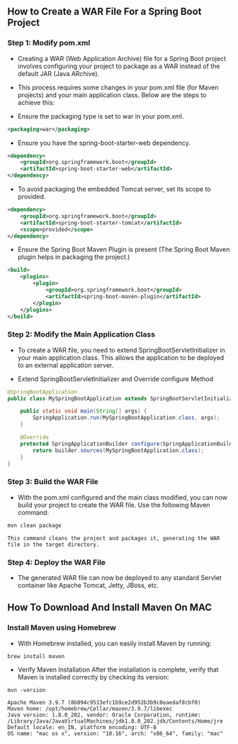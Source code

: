 ## How to Create a WAR File For a Spring Boot Project


### Step 1: Modify pom.xml

- Creating a WAR (Web Application Archive) file for a Spring Boot project involves configuring your project to package as a WAR instead of the default JAR (Java ARchive).

- This process requires some changes in your pom.xml file (for Maven projects) and your main application class. Below are the steps to achieve this:


- Ensure the packaging type is set to war in your pom.xml.
```xml
<packaging>war</packaging>
```

- Ensure you have the spring-boot-starter-web dependency.
```xml
<dependency>
    <groupId>org.springframework.boot</groupId>
    <artifactId>spring-boot-starter-web</artifactId>
</dependency>
```

- To avoid packaging the embedded Tomcat server, set its scope to provided.
```xml
<dependency>
    <groupId>org.springframework.boot</groupId>
    <artifactId>spring-boot-starter-tomcat</artifactId>
    <scope>provided</scope>
</dependency>
```

- Ensure the Spring Boot Maven Plugin is present (The Spring Boot Maven plugin helps in packaging the project.)
```xml
<build>
    <plugins>
        <plugin>
            <groupId>org.springframework.boot</groupId>
            <artifactId>spring-boot-maven-plugin</artifactId>
        </plugin>
    </plugins>
</build>
```

### Step 2: Modify the Main Application Class
- To create a WAR file, you need to extend SpringBootServletInitializer in your main application class. This allows the application to be deployed to an external application server.

- Extend SpringBootServletInitializer and Override configure Method
```java
@SpringBootApplication
public class MySpringBootApplication extends SpringBootServletInitializer {

    public static void main(String[] args) {
        SpringApplication.run(MySpringBootApplication.class, args);
    }

    @Override
    protected SpringApplicationBuilder configure(SpringApplicationBuilder builder) {
        return builder.sources(MySpringBootApplication.class);
    }
}
```

### Step 3: Build the WAR File
- With the pom.xml configured and the main class modified, you can now build your project to create the WAR file. Use the following Maven command:
```sh
mvn clean package
```
    This command cleans the project and packages it, generating the WAR file in the target directory.

### Step 4: Deploy the WAR File
- The generated WAR file can now be deployed to any standard Servlet container like Apache Tomcat, Jetty, JBoss, etc.


## How To Download And Install Maven On MAC

### Install Maven using Homebrew
- With Homebrew installed, you can easily install Maven by running:
```
brew install maven
```

- Verify Maven Installation
After the installation is complete, verify that Maven is installed correctly by checking its version:

```
mvn -version
```

```
Apache Maven 3.9.7 (8b094c9513efc1b9ce2d952b3b9c8eaedaf8cbf0)
Maven home: /opt/homebrew/Cellar/maven/3.9.7/libexec
Java version: 1.8.0_202, vendor: Oracle Corporation, runtime: /Library/Java/JavaVirtualMachines/jdk1.8.0_202.jdk/Contents/Home/jre
Default locale: en_IN, platform encoding: UTF-8
OS name: "mac os x", version: "10.16", arch: "x86_64", family: "mac"
```